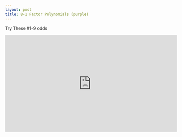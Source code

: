 ```yaml
---
layout: post
title: 8-1 Factor Polynomials (purple)
---
```

Try These #1-9 odds
<iframe width="560" height="315" src="https://www.youtube.com/embed/Xbxn008enp0" frameborder="0" allowfullscreen></iframe>
